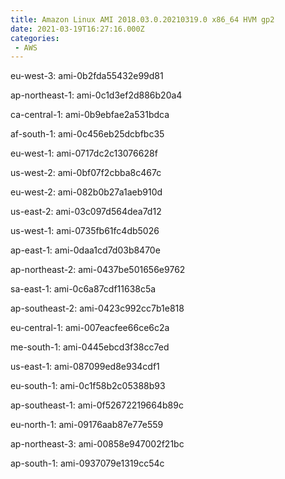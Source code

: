 ```yaml
---
title: Amazon Linux AMI 2018.03.0.20210319.0 x86_64 HVM gp2
date: 2021-03-19T16:27:16.000Z
categories:
 - AWS
---
```


eu-west-3: ami-0b2fda55432e99d81

ap-northeast-1: ami-0c1d3ef2d886b20a4

ca-central-1: ami-0b9ebfae2a531bdca

af-south-1: ami-0c456eb25dcbfbc35

eu-west-1: ami-0717dc2c13076628f

us-west-2: ami-0bf07f2cbba8c467c

eu-west-2: ami-082b0b27a1aeb910d

us-east-2: ami-03c097d564dea7d12

us-west-1: ami-0735fb61fc4db5026

ap-east-1: ami-0daa1cd7d03b8470e

ap-northeast-2: ami-0437be501656e9762

sa-east-1: ami-0c6a87cdf11638c5a

ap-southeast-2: ami-0423c992cc7b1e818

eu-central-1: ami-007eacfee66ce6c2a

me-south-1: ami-0445ebcd3f38cc7ed

us-east-1: ami-087099ed8e934cdf1

eu-south-1: ami-0c1f58b2c05388b93

ap-southeast-1: ami-0f52672219664b89c

eu-north-1: ami-09176aab87e77e559

ap-northeast-3: ami-00858e947002f21bc

ap-south-1: ami-0937079e1319cc54c

